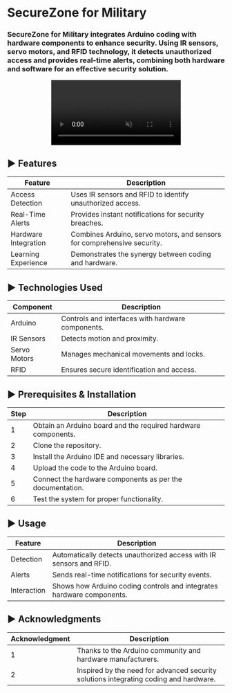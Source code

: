 # SecureZone for Military

### SecureZone for Military integrates Arduino coding with hardware components to enhance security. Using IR sensors, servo motors, and RFID technology, it detects unauthorized access and provides real-time alerts, combining both hardware and software for an effective security solution.

<div align="center">
  <video src="https://github.com/user-attachments/assets/securezone-demo.mp4" muted loop autoPlay />
</div>

## ► Features
| Feature             | Description                                         |
|---------------------|-----------------------------------------------------|
| Access Detection    | Uses IR sensors and RFID to identify unauthorized access. |
| Real-Time Alerts    | Provides instant notifications for security breaches. |
| Hardware Integration| Combines Arduino, servo motors, and sensors for comprehensive security. |
| Learning Experience | Demonstrates the synergy between coding and hardware. |

## ► Technologies Used
| Component | Description                                  |
|-----------|----------------------------------------------|
| Arduino   | Controls and interfaces with hardware components. |
| IR Sensors | Detects motion and proximity.               |
| Servo Motors | Manages mechanical movements and locks.    |
| RFID       | Ensures secure identification and access.    |

## ► Prerequisites & Installation
| Step | Description                                         |
|------|-----------------------------------------------------|
| 1    | Obtain an Arduino board and the required hardware components. |
| 2    | Clone the repository.                             |
| 3    | Install the Arduino IDE and necessary libraries.   |
| 4    | Upload the code to the Arduino board.              |
| 5    | Connect the hardware components as per the documentation. |
| 6    | Test the system for proper functionality.          |

## ► Usage
| Feature    | Description                                          |
|------------|------------------------------------------------------|
| Detection  | Automatically detects unauthorized access with IR sensors and RFID. |
| Alerts     | Sends real-time notifications for security events.  |
| Interaction| Shows how Arduino coding controls and integrates hardware components. |

## ► Acknowledgments
| Acknowledgment | Description                                       |
|----------------|---------------------------------------------------|
| 1              | Thanks to the Arduino community and hardware manufacturers. |
| 2              | Inspired by the need for advanced security solutions integrating coding and hardware. |
